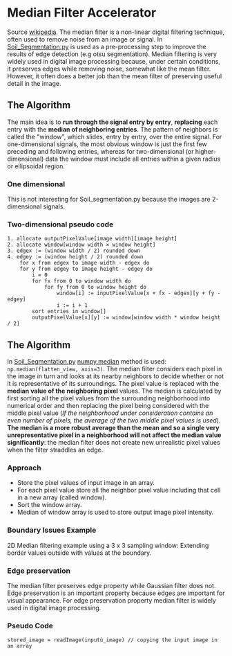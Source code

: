 # Median Filter Accelerator
Source [wikipedia](https://en.wikipedia.org/wiki/Median_filter).
The median filter is a non-linear digital filtering technique, often used to remove noise from an image or signal. In [Soil_Segmentation.py](../AIPreciseAgri_analysis/Soil_Segmentation/Soil_Segmentation.py) is used as a pre-processing step to improve the results of edge detection (e.g otsu segmentation). Median filtering is very widely used in digital image processing because, under certain conditions, it preserves edges while removing noise, somewhat like the mean filter. However, it often does a better job than the mean filter of preserving useful detail in the image. 

## The Algorithm
The main idea  is to **run through the signal entry by entry**, **replacing** each entry with the **median of neighboring entries**. The pattern of neighbors is called the "window", which slides, entry by entry, over the entire signal. For one-dimensional signals, the most obvious window is just the first few preceding and following entries, whereas for two-dimensional (or higher-dimensional) data the window must include all entries within a given radius or ellipsoidal region.



### One dimensional
This is not interesting for Soil_segmentation.py because the images are 2-dimensional signals.

### Two-dimensional pseudo code
```
1. allocate outputPixelValue[image width][image height]
2. allocate window[window width × window height]
3. edgex := (window width / 2) rounded down
4. edgey := (window height / 2) rounded down
    for x from edgex to image width - edgex do
    for y from edgey to image height - edgey do
        i = 0
        for fx from 0 to window width do
            for fy from 0 to window height do
                window[i] := inputPixelValue[x + fx - edgex][y + fy - edgey]
                i := i + 1
        sort entries in window[]
        outputPixelValue[x][y] := window[window width * window height / 2]
```
## The Algorithm
In [Soil_Segmentation.py](../AIPreciseAgri_analysis/Soil_Segmentation/Soil_Segmentation.py) [numpy.median](https://numpy.org/doc/stable/reference/generated/numpy.median.html) method is used: `np.median(flatten_view, axis=3)`.
The median filter considers each pixel in the image in turn and looks at its nearby neighbors to decide whether or not it is representative of its surroundings. The pixel value is replaced with the **median value of the neighboring pixel** values. The median is calculated by first sorting all the pixel values from the surrounding neighborhood into numerical order and then replacing the pixel being considered with the middle pixel value (*If the neighborhood under consideration contains an even number of pixels, the average of the two middle pixel values is used*).
**The median is a more robust average than the mean and so a single very unrepresentative pixel in a neighborhood will not affect the median value significantly**: the median filter does not create new unrealistic pixel values when the filter straddles an edge.

### Approach
- Store the pixel values of input image in an array.
- For each pixel value store all the neighbor pixel value including that cell in a new array (called window).
- Sort the window array.
- Median of window array is used to store output image pixel intensity.
### Boundary Issues Example
2D Median filtering example using a 3 x 3 sampling window: Extending border values outside with values at the boundary.

### Edge preservation
The median filter preserves edge property while Gaussian filter does not. Edge preservation is an important property because edges are important for visual appearance. For edge preservation property median filter is widely used in digital image processing. 

### Pseudo Code
```
stored_image = readImage(inputù_image) // copying the input image in an array

```
